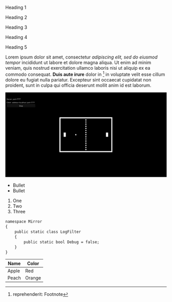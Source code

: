 Heading 1

Heading 2

Heading 3

Heading 4

Heading 5

Lorem ipsum dolor sit amet, consectetur *adipiscing elit, sed do eiusmod tempor* incididunt ut labore et dolore magna aliqua. Ut enim ad minim veniam, quis nostrud exercitation ullamco laboris nisi ut aliquip ex ea commodo consequat. **Duis aute irure** dolor in [^1] in voluptate velit esse cillum dolore eu fugiat nulla pariatur. Excepteur sint occaecat cupidatat non proident, sunt in culpa qui officia deserunt mollit anim id est laborum.

[^1]: reprehenderit: Footnote

![](Samples/Pong1.jpg)

-   Bullet
-   Bullet

1.  One
2.  Two
3.  Three

```
namespace Mirror
{
    public static class LogFilter
    {
        public static bool Debug = false;
    }
}
```

| Name  | Color  |
|-------|--------|
| Apple | Red    |
| Peach | Orange |
